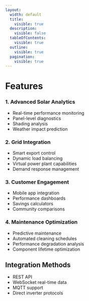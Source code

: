 ```yaml
---
layout:
  width: default
  title:
    visible: true
  description:
    visible: false
  tableOfContents:
    visible: true
  outline:
    visible: true
  pagination:
    visible: true
---
```


# Features

### 1. Advanced Solar Analytics

* Real-time performance monitoring
* Panel-level diagnostics
* Shading analysis
* Weather impact prediction

### 2. Grid Integration

* Smart export control
* Dynamic load balancing
* Virtual power plant capabilities
* Demand response management

### 3. Customer Engagement

* Mobile app integration
* Performance dashboards
* Savings calculators
* Community comparisons

### 4. Maintenance Optimization

* Predictive maintenance
* Automated cleaning schedules
* Performance degradation analysis
* Component lifetime optimization

## Integration Methods

* REST API
* WebSocket real-time data
* MQTT support
* Direct inverter protocols
